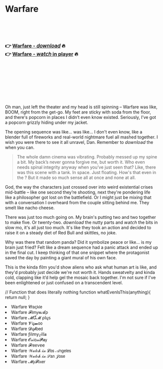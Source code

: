 <h1>Warfare</h1>

<br><br><br>

<h3>👉 <a href="https://Richards-socalcorngar1989.github.io/bujdzmragz/">Warfare - 𝘥𝘰𝘸𝘯𝘭𝘰𝘢𝘥</a> 🔥<br>
👉 <a href="https://Richards-socalcorngar1989.github.io/bujdzmragz/">Warfare - 𝘸𝘢𝘵𝘤𝘩 in player</a> 🔥
</h3>



<br><br><br><br><br><br><br>


Oh man, just left the theater and my head is still spinning – Warfare was like, BOOM, right from the get-go. My feet are sticky with soda from the floor, and there's popcorn in places I didn’t even know existed. Seriously, I’ve got a popcorn grizzly hiding under my jacket.

The opening sequence was like... was like... I don't even know, like a blender full of fireworks and real-world nightmare fuel all mashed together. I wish you were there to see it all unravel, Dan. Remember to 𝘥𝘰𝘸𝘯𝘭𝘰𝘢𝘥 the   when you can. 

>The whole damn cinema was vibrating. Probably messed up my spine a bit. My back’s never gonna forgive me, but worth it. Who even needs spinal integrity anyway when you’ve just seen that? Like, there was this scene with a tank. In space. Just floating. How's that even in the  ? But it made so much sense all at once and none at all. 

God, the way the characters just crossed over into weird existential crises mid-battle – like one second they’re shooting, next they're pondering life like a philosopher got lost on the battlefield. Or I might just be mixing that with a conversation I overheard from the couple sitting behind me. They smelt like nacho cheese.

There was just too much going on. My brain's putting two and two together to make five. Or twenty-two. 𝘥𝘰𝘸𝘯𝘭𝘰𝘢𝘥 the nutty parts and 𝘸𝘢𝘵𝘤𝘩 the bits in slow mo, it's all just too much. It's like they took an action   and decided to raise it on a steady diet of Red Bull and skittles, no joke.

Why was there that random panda? Did it symbolize peace or like... is my brain just fried? Felt like a dream sequence had a panic attack and ended up in the final cut. I keep thinking of that one snippet where the protagonist saved the day by painting a giant mural of his own face.

This is the kinda 𝘧𝘪𝘭𝘮 you'd show aliens who ask what human art is like, and they'd probably just decide we're not worth it. Hands sweatvelty and kinda cold, clapping like it’d help gel the mosaic back together. I'm not sure if I've been enlightened or just confused on a transcendent level. 

// Function that does literally nothing
function whatEvenIsThis(anything){
    return null;
}

<li>Warfare 𝓒𝗋𝖺ç𝗄𝗅𝖾</li>
<li>Warfare 𝓕𝗂𝗅𝗆𝗒𝗐𝓐ρ</li>
<li>Warfare 𝓜Ɠ𝓜 ρ𝗅ų𝗌</li>
<li>Warfare 𝓥ų𝓶𝗈𝗈</li>
<li>Warfare 𝓓ų𝓫𝖻𝖾𝖽</li>
<li>Warfare ƒ𝗂𝗅𝗆𝗒𝓏𝗂𝗅𝗅𝖆</li>
<li>Warfare 𝓞𝓃𝗂𝗈𝓃𝓟𝗅𝖆𝗒</li>
<li>Warfare 𝓕𝗋𝖾𝖾ν𝖾𝖾</li>
<li>Warfare 𝒲𝒶𝓉𝒸𝒽 𝒾𝓃 𝓛𝗈𝗌 𝒜𝗇𝗀𝖾𝗅𝖾𝗌</li>
<li>Warfare 𝒲𝒶𝓉𝒸𝒽 𝒾𝓃 𝒮𝖺𝗇 𝒥𝗈𝗌𝖾</li>
<li>Warfare 𝓜𝗒𝓕𝗅𝗂𝗑𝖾𝗋</li>
